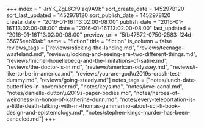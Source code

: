 +++
index = "-JrYK_ZgL6Cf9Iaq9A9b"
sort_create_date = 1452978120
sort_last_updated = 1452978120
sort_publish_date = 1452978120
create_date = "2016-01-16T13:02:00-08:00"
publish_date = "2016-01-16T13:02:00-08:00"
date = "2016-01-16T13:02:00-08:00"
last_updated = "2016-01-16T13:02:00-08:00"
preview_url = "5fb47872-0750-2583-f24d-35675eeb19ab"
name = "fiction"
title = "fiction"
is_column = false
reviews_tags = ["reviews/sticking-the-landing.md", "reviews/teenage-wasteland.md", "reviews/looking-and-seeing-are-two-different-things.md", "reviews/michel-houellebecq-and-the-limitations-of-satire.md", "reviews/the-doctor-is-in.md", "reviews/american-odyssey.md", "reviews/i-like-to-be-in-america.md", "reviews/you-are-god\u2019s-crash-test-dummy.md", "reviews/going-steady.md"]
notes_tags = ["notes/lunch-date-butterflies-in-november.md", "notes/keys.md", "notes/love-canal.md", "notes/danielle-dutton\u2019s-paper-bodies.md", "notes/heroes-of-weirdness-in-honor-of-katherine-dunn.md", "notes/every-teleportation-is-a-little-death-talking-with-m-thomas-gammarino-about-sci-fi-book-design-and-epistemology.md", "notes/stephen-kings-murder-has-been-canceled.md"]
+++

